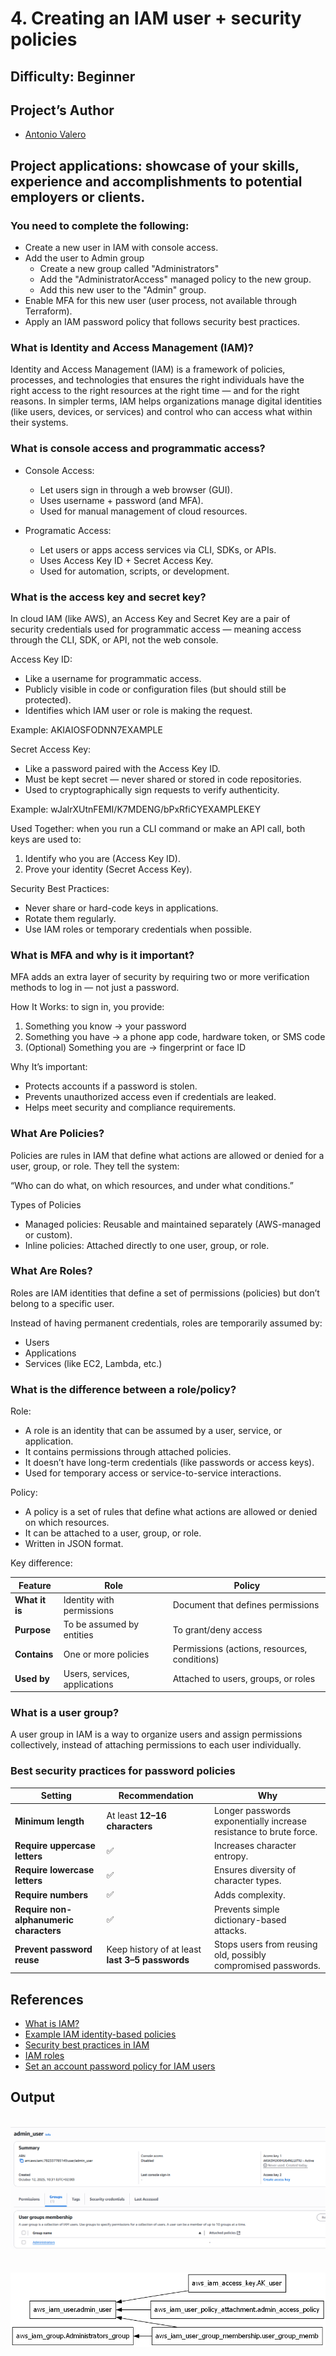 # 4. Creating an IAM user + security policies
 
## Difficulty: Beginner

## Project’s Author 
* [Antonio Valero](https://www.linkedin.com/in/avalero89/) 

 
## Project applications: showcase of your skills, experience and accomplishments to potential employers or clients. 
 

### You need to complete the following:

  *   Create a new user in IAM with console access.
  *   Add the user to Admin group
      * Create a new group called "Administrators"
      * Add the "AdministratorAccess" managed policy to the new group.
      * Add this new user to the "Admin" group.
  *   Enable MFA for this new user (user process, not available through Terraform).
  *   Apply an IAM password policy that follows security best practices.


### What is Identity and Access Management (IAM)?
Identity and Access Management (IAM) is a framework of policies, processes, and technologies that ensures the right individuals have the right access to the right resources at the right time — and for the right reasons.
In simpler terms, IAM helps organizations manage digital identities (like users, devices, or services) and control who can access what within their systems.


### What is console access and programmatic access?

*  Console Access:
    * Let users sign in through a web browser (GUI).
    * Uses username + password (and MFA).
    * Used for manual management of cloud resources.

*  Programatic Access:
    * Let users or apps access services via CLI, SDKs, or APIs.
    * Uses Access Key ID + Secret Access Key.
    * Used for automation, scripts, or development.


### What is the access key and secret key?

In cloud IAM (like AWS), an Access Key and Secret Key are a pair of security credentials used for programmatic access — meaning access through the CLI, SDK, or API, not the web console.

Access Key ID:
  * Like a username for programmatic access.
  * Publicly visible in code or configuration files (but should still be protected).
  * Identifies which IAM user or role is making the request.

Example:
AKIAIOSFODNN7EXAMPLE

Secret Access Key:
  * Like a password paired with the Access Key ID.
  * Must be kept secret — never shared or stored in code repositories.
  * Used to cryptographically sign requests to verify authenticity.

Example:
wJalrXUtnFEMI/K7MDENG/bPxRfiCYEXAMPLEKEY


Used Together: when you run a CLI command or make an API call, both keys are used to:
1. Identify who you are (Access Key ID).
2. Prove your identity (Secret Access Key).

Security Best Practices:
  * Never share or hard-code keys in applications.
  * Rotate them regularly.
  * Use IAM roles or temporary credentials when possible.


### What is MFA and why is it important?

MFA adds an extra layer of security by requiring two or more verification methods to log in — not just a password.

How It Works: to sign in, you provide:
1. Something you know → your password
2. Something you have → a phone app code, hardware token, or SMS code
3. (Optional) Something you are → fingerprint or face ID

Why It’s important:
* Protects accounts if a password is stolen.
* Prevents unauthorized access even if credentials are leaked.
* Helps meet security and compliance requirements.


### What Are Policies?

Policies are rules in IAM that define what actions are allowed or denied for a user, group, or role.
They tell the system: 

“Who can do what, on which resources, and under what conditions.”

Types of Policies
* Managed policies: Reusable and maintained separately (AWS-managed or custom).
* Inline policies: Attached directly to one user, group, or role.


### What Are Roles?

Roles are IAM identities that define a set of permissions (policies) but don’t belong to a specific user.

Instead of having permanent credentials, roles are temporarily assumed by:
* Users
* Applications
* Services (like EC2, Lambda, etc.)


### What is the difference between a role/policy?

Role:
*  A role is an identity that can be assumed by a user, service, or application.
*  It contains permissions through attached policies.
*  It doesn’t have long-term credentials (like passwords or access keys).
*  Used for temporary access or service-to-service interactions.

Policy:
* A policy is a set of rules that define what actions are allowed or denied on which resources.
* It can be attached to a user, group, or role.
* Written in JSON format.

Key difference:

| **Feature**    | **Role**                      | **Policy**                                   |
| -------------- | ----------------------------- | -------------------------------------------- |
| **What it is** | Identity with permissions     | Document that defines permissions            |
| **Purpose**    | To be assumed by entities     | To grant/deny access                         |
| **Contains**   | One or more policies          | Permissions (actions, resources, conditions) |
| **Used by**    | Users, services, applications | Attached to users, groups, or roles          |


### What is a user group?

A user group in IAM is a way to organize users and assign permissions collectively, instead of attaching permissions to each user individually.


### Best security practices for password policies


| Setting                                 | Recommendation                                  | Why                                                                |
| --------------------------------------- | ----------------------------------------------- | ------------------------------------------------------------------ |
| **Minimum length**                      | At least **12–16 characters**                   | Longer passwords exponentially increase resistance to brute force. |
| **Require uppercase letters**           | ✅                                               | Increases character entropy.                                       |
| **Require lowercase letters**           | ✅                                               | Ensures diversity of character types.                              |
| **Require numbers**                     | ✅                                               | Adds complexity.                                                   |
| **Require non-alphanumeric characters** | ✅                                               | Prevents simple dictionary-based attacks.                          |
| **Prevent password reuse**              | Keep history of at least **last 3–5 passwords** | Stops users from reusing old, possibly compromised passwords.      |



## References 
* [What is IAM?](https://docs.aws.amazon.com/IAM/latest/UserGuide/introduction.html)
* [Example IAM identity-based policies](https://docs.aws.amazon.com/IAM/latest/UserGuide/access_policies_examples.html)
* [Security best practices in IAM](https://docs.aws.amazon.com/IAM/latest/UserGuide/best-practices.html)
* [IAM roles](https://docs.aws.amazon.com/IAM/latest/UserGuide/id_roles.html)
* [Set an account password policy for IAM users](https://docs.aws.amazon.com/IAM/latest/UserGuide/id_credentials_passwords_account-policy.html?icmpid=docs_iam_console)


## Output
<br>![Imagen](https://github.com/valerokucloud/aws_portfolio/blob/main/Beginner/4.%20Creating%20an%20IAM%20user%20%2B%20security%20policies/user_creation.PNG)
<br><br><br>![Imagen](https://github.com/valerokucloud/aws_portfolio/blob/main/Beginner/4.%20Creating%20an%20IAM%20user%20%2B%20security%20policies/graph.png)

